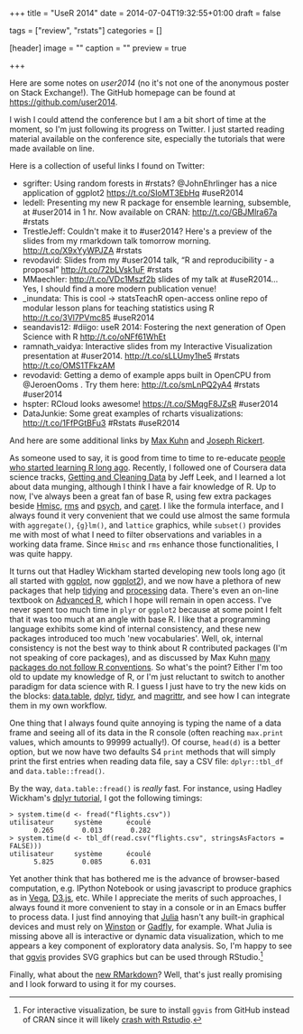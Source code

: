+++
title = "UseR 2014"
date = 2014-07-04T19:32:55+01:00
draft = false

tags = ["review", "rstats"]
categories = []

[header]
image = ""
caption = ""
preview = true

+++

Here are some notes on *user2014* (no it's not one of the anonymous poster on Stack Exchange!). The GitHub homepage can be found at <https://github.com/user2014>.

I wish I could attend the conference but I am a bit short of time at the moment, so I'm just following its progress on Twitter. I just started reading material available on the conference site, especially the tutorials that were made available on line.

Here is a collection of useful links I found on Twitter:

- sgrifter: Using random forests in #rstats? @JohnEhrlinger has a nice application of ggplot2 <https://t.co/SIoMT3EbHq> #useR2014
- ledell: Presenting my new R package for ensemble learning, subsemble, at #user2014 in 1 hr.  Now available on CRAN: <http://t.co/GBJMlra67a>  #rstats
- TrestleJeff: Couldn't make it to #user2014? Here's a preview of the slides from my rmarkdown talk tomorrow morning. <http://t.co/X9xYyWPJZA> #rstats
- revodavid: Slides from my #user2014 talk, “R and reproducibility - a proposal” <http://t.co/72bLVsk1uF> #rstats
- MMaechler: <http://t.co/VDc1Mszf2b> slides of my talk at #useR2014... Yes, I should find a more modern publication venue!
- _inundata: This is cool → statsTeachR open-access online repo of modular lesson plans  for teaching statistics using R <http://t.co/3Vl7PVmc85> #useR2014
- seandavis12: #diigo: useR 2014: Fostering the next generation of Open Science with R <http://t.co/oNFf61WhEt>
- ramnath_vaidya: Interactive slides from my Interactive Visualization presentation at #user2014.  <http://t.co/sLLUmy1he5> #rstats <http://t.co/OMS1TFkzAM>
- revodavid: Getting a demo of example apps built in OpenCPU from @JeroenOoms . Try them here: <http://t.co/smLnPQ2yA4> #rstats #user2014
- hspter: RCloud looks awesome! <https://t.co/SMqgF8JZsR> #user2014
- DataJunkie: Some great examples of rcharts visualizations: <http://t.co/1FfPGtBFu3> #Rstats #useR2014

And here are some additional links by [Max Kuhn](http://www.r-bloggers.com/user-2014-highlights/) and [Joseph Rickert](http://www.r-bloggers.com/user-2014-tutorials/).

As someone used to say, it is good from time to time to re-educate [people who started learning R long ago](http://goo.gl/rZ3Il8). Recently, I followed one of Coursera data science tracks, [Getting and Cleaning Data](https://www.coursera.org/course/getdata) by Jeff Leek, and I learned a lot about data munging, although I think I have a fair knowledge of R. Up to now, I've always been a great fan of base R, using few extra packages beside [Hmisc](http://cran.r-project.org/web/packages/Hmisc/index.html), [rms](http://cran.r-project.org/web/packages/rms/index.html) and [psych](http://cran.r-project.org/web/packages/psych/index.html), and [caret](http://cran.r-project.org/web/packages/caret/index.html). I like the formula interface, and I always found it very convenient that we could use almost the same formula with `aggregate()`, `{g}lm()`, and `lattice` graphics, while `subset()` provides me with most of what I need to filter observations and variables in a working data frame. Since `Hmisc` and `rms` enhance those functionalities, I was quite happy.

It turns out that Hadley Wickham started developing new tools long ago (it all started with [ggplot](http://cran.r-project.org/web/packages/ggplot/index.html), now [ggplot2](http://ggplot2.org/)), and we now have a plethora of new packages that help [tidying](http://vita.had.co.nz/papers/tidy-data.pdf) and [processing](http://www.jstatsoft.org/v40/i01/paper) data. There's even an on-line textbook on [Advanced R](http://adv-r.had.co.nz/), which I hope will remain in open access. I've never spent too much time in `plyr` or `ggplot2` because at some point I felt that it was too much at an angle with base R. I like that a programming language exhibits some kind of internal consistency, and these new packages introduced too much 'new vocabularies'. Well, ok, internal consistency is not the best way to think about R contributed packages (I'm not speaking of core packages), and as discussed by Max Kuhn [many packages do not follow R conventions](http://goo.gl/Ab91BT). So what's the point? Either I'm too old to update my knowledge of R, or I'm just reluctant to switch to another paradigm for data science with R. I guess I just have to try the new kids on the blocks: [data.table](http://datatable.r-forge.r-project.org/), [dplyr](https://github.com/hadley/dplyr), [tidyr](https://github.com/hadley/tidyr), and [magrittr](https://github.com/smbache/magrittr), and see how I can integrate them in my own workflow.

One thing that I always found quite annoying is typing the name of a data frame and seeing all of its data in the R console (often reaching `max.print` values, which amounts to 99999 actually!). Of course, `head(d)` is a better option, but we now have two defaults S4 `print` methods that will simply print the first entries when reading data file, say a CSV file: `dplyr::tbl_df` and `data.table::fread()`.

By the way, `data.table::fread()` is *really* fast. For instance, using Hadley Wickham's [dplyr tutorial](http://t.co/b6x1TCe4pD), I got the following timings:

    > system.time(d <- fread("flights.csv"))
    utilisateur     système      écoulé 
          0.265       0.013       0.282 
    > system.time(d <- tbl_df(read.csv("flights.csv", stringsAsFactors = FALSE)))
    utilisateur     système      écoulé 
          5.825       0.085       6.031

Yet another think that has bothered me is the advance of browser-based computation, e.g. IPython Notebook or using javascript to produce graphics as in [Vega](http://trifacta.github.io/vega/), [D3.js](http://d3js.org/), etc. While I appreciate the merits of such approaches, I always found it more convenient to stay in a console or in an Emacs buffer to process data. I just find annoying that [Julia](http://julialang.org/) hasn't any built-in graphical devices and must rely on [Winston](https://github.com/nolta/Winston.jl) or [Gadfly](http://dcjones.github.io/Gadfly.jl/), for example. What Julia is missing above all is interactive or dynamic data visualization, which to me appears a key component of exploratory data analysis. So, I'm happy to see that [ggvis](http://ggvis.rstudio.com/) provides SVG graphics but can be used through RStudio.[^1]

Finally, what about the [new RMarkdown](http://rmarkdown.rstudio.com/)? Well, that's just really promising and I look forward to using it for my courses.



[^1]: For interactive visualization, be sure to install `ggvis` from GitHub instead of CRAN since it will likely [crash with Rstudio](https://github.com/rstudio/ggvis/issues/194).
